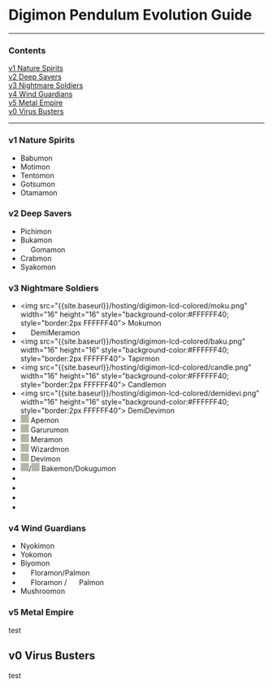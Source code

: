 # Digimon Pendulum Evolution Guide
-----
### Contents

[v1 Nature Spirits](#v1-nature-spirits)  
[v2 Deep Savers](#v2-deep-savers)  
[v3 Nightmare Soldiers](#v3-nightmare-soldiers)  
[v4 Wind Guardians](#v4-wind-guardians)  
[v5 Metal Empire](#v5-metal-empire)  
[v0 Virus Busters](#v0-virus-busters)  

-----

### v1 Nature Spirits

- Babumon
- Motimon
- Tentomon
- Gotsumon
- Otamamon

### v2 Deep Savers

- Pichimon
- Bukamon
- <img src="{{site.baseurl}}/hosting/digimon-lcd-colored/goma.png" width="16" height="16"> Gomamon
- Crabmon
- Syakomon

### v3 Nightmare Soldiers

- <img src="{{site.baseurl}}/hosting/digimon-lcd-colored/moku.png" width="16" height="16" style="background-color:#FFFFFF40; style="border:2px FFFFFF40"> Mokumon
- <img src="{{site.baseurl}}/hosting/digimon-lcd-colored/demimera.png" width="16" height="16" style="background-color:#FFFFFF40;" style="border:2px FFFFFF40"> DemiMeramon
- <img src="{{site.baseurl}}/hosting/digimon-lcd-colored/baku.png" width="16" height="16" style="background-color:#FFFFFF40; style="border:2px FFFFFF40"> Tapirmon
- <img src="{{site.baseurl}}/hosting/digimon-lcd-colored/candle.png" width="16" height="16" style="background-color:#FFFFFF40; style="border:2px FFFFFF40"> Candlemon
- <img src="{{site.baseurl}}/hosting/digimon-lcd-colored/demidevi.png" width="16" height="16" style="background-color:#FFFFFF40; style="border:2px FFFFFF40"> DemiDevimon
- <img src="{{site.baseurl}}/hosting/digimon-lcd-colored/ape.png" width="16" height="16" style="background-color:#b6b6a8;"> Apemon
- <img src="{{site.baseurl}}/hosting/digimon-lcd-colored/garuru.png" width="16" height="16" style="background-color:#b6b6a8;"> Garurumon
- <img src="{{site.baseurl}}/hosting/digimon-lcd-colored/mera.png" width="16" height="16" style="background-color:#b6b6a8;"> Meramon
- <img src="{{site.baseurl}}/hosting/digimon-lcd-colored/wizard.png" width="16" height="16" style="background-color:#b6b6a8;"> Wizardmon
- <img src="{{site.baseurl}}/hosting/digimon-lcd-colored/devi.png" width="16" height="16" style="background-color:#b6b6a8;"> Devimon
- <img src="{{site.baseurl}}/hosting/digimon-lcd-colored/bake.png" width="16" height="16" style="background-color:#b6b6a8;">/<img src="{{site.baseurl}}/hosting/digimon-lcd-colored/dokugu.png" width="16" height="16" style="background-color:#b6b6a8;"> Bakemon/Dokugumon
- <img src="{{site.baseurl}}/hosting/digimon-lcd-colored/.png" width="16" height="16">
- <img src="{{site.baseurl}}/hosting/digimon-lcd-colored/.png" width="16" height="16">
- <img src="{{site.baseurl}}/hosting/digimon-lcd-colored/.png" width="16" height="16">
- <img src="{{site.baseurl}}/hosting/digimon-lcd-colored/.png" width="16" height="16">

### v4 Wind Guardians

- Nyokimon
- Yokomon
- Biyomon
- <img src="{{site.baseurl}}/hosting/digimon-lcd-colored/flora.png" width="16" height="16" style="background-color:#FFFFFF40;"> Floramon/Palmon <img src="{{site.baseurl}}/hosting/digimon-lcd-colored/pal.png" width="16" height="16" style="background-color:#FFFFFF40;">
- <img src="{{site.baseurl}}/hosting/digimon-lcd-colored/flora.png" width="16" height="16" style="background-color:#FFFFFF40;"> Floramon / <img src="{{site.baseurl}}/hosting/digimon-lcd-colored/pal.png" width="16" height="16" style="background-color:#FFFFFF40;"> Palmon
- Mushroomon

### v5 Metal Empire

test

## v0 Virus Busters

test
